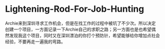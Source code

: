 # Lightening-Rod-For-Job-Hunting
Archie来到深圳寻求工作机会，但是在找工作的过程中被坑了不少次。所以决定创建一个项目，一方面记录一下Archie自己的求职之路；另一方面也是也希望偶然发现我这个项目，同时又在深圳漂泊的你打个预防针，希望能够给你增加点社会经验，不要再走一遍我的弯路。
